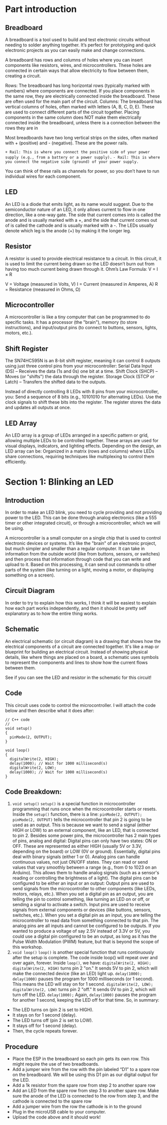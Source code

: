 # Part introduction
## Breadboard
A breadboard is a tool used to build and test electronic circuits without needing to solder anything together. It’s perfect for prototyping and quick electronic projects as you can easily make and change connections.

A breadboard has rows and columns of holes where you can insert components like resistors, wires, and microcontrollers. These holes are connected in certain ways that allow electricity to flow between them, creating a circuit.

Rows: The breadboard has long horizontal rows (typically marked with numbers) where components are connected. If you place components in the same row, they are electrically connected inside the breadboard. These are often used for the main part of the circuit.
Columns: The breadboard has vertical columns of holes, often marked with letters (A, B, C, D, E). These are used to connect different parts of the circuit together. Placing components in the same column does NOT make them electrically connected inside the breadboard, unless there is a connection between the rows they are in

Most breadboards have two long vertical strips on the sides, often marked with + (positive) and - (negative). These are the power rails.

`+ Rail: This is where you connect the positive side of your power supply (e.g., from a battery or a power supply).`
`- Rail: This is where you connect the negative side (ground) of your power supply.`

You can think of these rails as channels for power, so you don’t have to run individual wires for each component.


## LED
An LED is a diode that emits light, as its name would suggest. Due to the semiconductor nature of an LED, it only allows current to flow in one direction, like a one-way gate. The side that current comes into is called the anode and is usually marked with a +, and the side that current comes out of is called the cathode and is usually marked with a -. The LEDs usually denote which leg is the anode (+) by making it the longer leg.


## Resistor
A resistor is used to provide electrical resistance to a circuit. In this circuit, it is used to limit the current being drawn so the LED doesn’t burn out from having too much current being drawn through it.
Ohm’s Law Formula: V = I × R

V = Voltage (measured in Volts, V)
I = Current (measured in Amperes, A)
R = Resistance (measured in Ohms, Ω)

## Microcontroller
A microcontroller is like a tiny computer that can be programmed to do specific tasks. It has a processor (the "brain"), memory (to store instructions), and input/output pins (to connect to buttons, sensors, lights, motors, etc.).


## Shift Register
The SN74HC595N is an 8-bit shift register, meaning it can control 8 outputs using just three control pins from your microcontroller:
Serial Data Input (DS) – Receives the data (1s and 0s) one bit at a time.
Shift Clock (SHCP) – Moves (or "shifts") the data through the register.
Storage Clock (STCP or Latch) – Transfers the shifted data to the outputs.

Instead of directly controlling 8 LEDs with 8 pins from your microcontroller, you:
Send a sequence of 8 bits (e.g., 10101010 for alternating LEDs).
Use the clock signals to shift these bits into the register.
The register stores the data and updates all outputs at once.


## LED Array
An LED array is a group of LEDs arranged in a specific pattern or grid, allowing multiple LEDs to be controlled together. These arrays are used for visual displays, indicators, and lighting effects.
Depending on the design, an LED array can be:
Organized in a matrix (rows and columns) where LEDs share connections, requiring techniques like multiplexing to control them efficiently.


# Section 1: Blinking an LED
## Introduction
In order to make an LED blink, you need to cycle providing and not providing power to the LED. This can be done through analog electronics (like a 555 timer or other integrated circuit), or through a microcontroller, which we will be using.

A microcontroller is a small computer on a single chip that is used to control electronic devices or systems. It’s like the "brain" of an electronic project, but much simpler and smaller than a regular computer. It can take in information from the outside world (like from buttons, sensors, or switches) and then process that information through code that you can write and upload to it. Based on this processing, it can send out commands to other parts of the system (like turning on a light, moving a motor, or displaying something on a screen).

## Circuit Diagram


In order to try to explain how this works, I think it will be easiest to explain how each part works independently, and then it should be pretty self explanatory as to how the entire thing works.


## Schematic
An electrical schematic (or circuit diagram) is a drawing that shows how the electrical components of a circuit are connected together. It's like a map or blueprint for building an electrical circuit. Instead of showing physical details, like where things are placed on a board, a schematic uses symbols to represent the components and lines to show how the current flows between them.

See if you can see the LED and resistor in the schematic for this circuit!



## Code
This circuit uses code to control the microcontroller. I will attach the code below and then describe what it does after:

```
// C++ code
//
void setup()
{
  pinMode(2, OUTPUT);
}

void loop()
{
  digitalWrite(2, HIGH);
  delay(1000); // Wait for 1000 millisecond(s)
  digitalWrite(2, LOW);
  delay(1000); // Wait for 1000 millisecond(s)
}
```




## Code Breakdown:
1. `void setup()`
`setup()` is a special function in microcontroller programming that runs once when the microcontroller starts or resets.
Inside the `setup()` function, there is a line:
`pinMode(2, OUTPUT);`
`pinMode(2, OUTPUT)` tells the microcontroller that pin 2 is going to be used as an output. This is because we want to send a signal (either HIGH or LOW) to an external component, like an LED, that is connected to pin 2.
Besides some power pins, the microcontroller has 2 main types of pins, analog and digital:
Digital pins can only have two states: ON or OFF. These are represented as either HIGH (usually 5V or 3.3V, depending on the board) or LOW (0V or ground). Essentially, digital pins deal with binary signals (either 1 or 0).
Analog pins can handle continuous values, not just ON/OFF states. They can read or send values that vary smoothly between a range (e.g., from 0 to 1023 on an Arduino). This allows them to handle analog signals (such as a sensor's reading or controlling the brightness of a light).
The digital pins can be configured to be either an input or an output:
Output pins are used to send signals from the microcontroller to other components (like LEDs, motors, relays, etc.). When you set a digital pin as an output, you are telling the pin to control something, like turning an LED on or off, or sending a signal to activate a switch.
Input pins are used to receive signals from external components or devices (like buttons, sensors, switches, etc.).
When you set a digital pin as an input, you are telling the microcontroller to read data from something connected to that pin.
The analog pins are all inputs and cannot be configured to be outputs. If you wanted to produce a voltage of say 2.5V instead of 3.3V or 5V, you could use a digital pin configured to be an output, as long as it has the Pulse Width Modulation (PWM) feature, but that is beyond the scope of this workshop.
2. `void loop()`
`loop()` is another special function that runs continuously after the setup is complete. The code inside loop() will repeat over and over again, forever.
Inside `loop()`, we have:
`digitalWrite(2, HIGH);`
`digitalWrite(2, HIGH)` turns pin 2 "on." It sends 5V to pin 2, which will make the connected device (like an LED) light up.
`delay(1000);`
`delay(1000)` pauses the program for 1000 milliseconds (or 1 second). This means the LED will stay on for 1 second.
`digitalWrite(2, LOW);`
`digitalWrite(2, LOW)` turns pin 2 "off." It sends 0V to pin 2, which will turn off the LED.
`delay(1000);`
Again, `delay(1000)` pauses the program for another 1 second, keeping the LED off for that time.
So, in summary:
- The LED turns on (pin 2 is set to HIGH).
- It stays on for 1 second (delay).
- The LED turns off (pin 2 is set to LOW).
- It stays off for 1 second (delay).
- Then, the cycle repeats forever.


## Procedure
- Place the ESP in the breadboard so each pin gets its own row. This might require the use of two breadboards.
- Add a jumper wire from the row with the pin labeled “D1” to a spare row on the breadboard. We will be using this D1 pin as our digital output for the LED.
- Add a 1k resistor from the spare row from step 2 to another spare row
- Add an LED from the spare row from step 3 to another spare row. Make sure the anode of the LED is connected to the row from step 3, and the cathode is connected to the spare row
- Add a jumper wire from the row the cathode is in to the ground
- Plug in the microUSB cable to your computer.
- Upload the code above and it should work!
